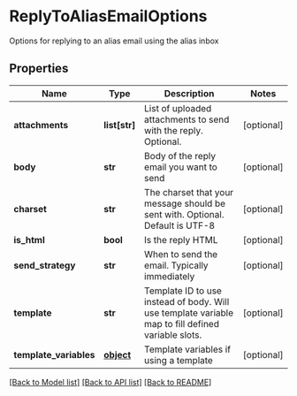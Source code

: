 # ReplyToAliasEmailOptions

Options for replying to an alias email using the alias inbox
## Properties
Name | Type | Description | Notes
------------ | ------------- | ------------- | -------------
**attachments** | **list[str]** | List of uploaded attachments to send with the reply. Optional. | [optional] 
**body** | **str** | Body of the reply email you want to send | [optional] 
**charset** | **str** | The charset that your message should be sent with. Optional. Default is UTF-8 | [optional] 
**is_html** | **bool** | Is the reply HTML | [optional] 
**send_strategy** | **str** | When to send the email. Typically immediately | [optional] 
**template** | **str** | Template ID to use instead of body. Will use template variable map to fill defined variable slots. | [optional] 
**template_variables** | [**object**]() | Template variables if using a template | [optional] 

[[Back to Model list]](../README#documentation-for-models) [[Back to API list]](../README#documentation-for-api-endpoints) [[Back to README]](../README)


